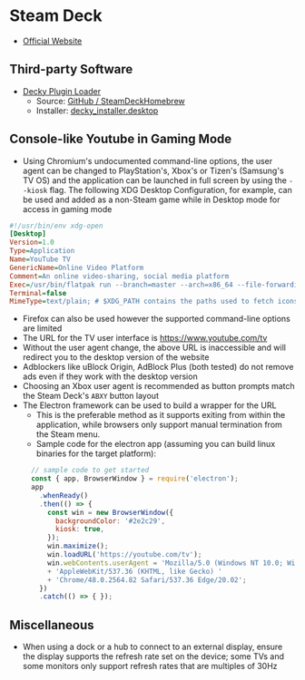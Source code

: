 # Steam Deck

- [Official Website](https://www.steamdeck.com/)

## Third-party Software

- [Decky Plugin Loader](https://decky.xyz/)
  - Source: [GitHub / SteamDeckHomebrew](https://github.com/SteamDeckHomebrew)
  - Installer:
    [decky_installer.desktop](https://github.com/SteamDeckHomebrew/decky-installer/releases/latest/download/decky_installer.desktop)

## Console-like Youtube in Gaming Mode

- Using Chromium's undocumented command-line options, the user agent can be
  changed to PlayStation's, Xbox's or Tizen's (Samsung's TV OS) and the
  application can be launched in full screen by using the `--kiosk` flag. The
  following XDG Desktop Configuration, for example, can be used and added as a
  non-Steam game while in Desktop mode for access in gaming mode

```cfg
#!/usr/bin/env xdg-open
[Desktop]
Version=1.0
Type=Application
Name=YouTube TV
GenericName=Online Video Platform
Comment=An online video-sharing, social media platform
Exec=/usr/bin/flatpak run --branch=master --arch=x86_64 --file-forwarding org.chromium.Chrome @@ %F @@ --user-agent='Mozilla/5.0 (Windows NT 10.0; Win64; x64; Xbox; Xbox Series X) AppleWebKit/537.36 (KHTML, like Gecko) Chrome/48.0.2564.82 Safari/537.36 Edge/20.02' --kiosk 'https://www.youtube.com/tv'
Terminal=false
MimeType=text/plain; # $XDG_PATH contains the paths used to fetch icons, extensions for supported formats are optional Icon=com.youtube.tv
```

- Firefox can also be used however the supported command-line options are
  limited
- The URL for the TV user interface is https://www.youtube.com/tv
- Without the user agent change, the above URL is inaccessible and will redirect
  you to the desktop version of the website
- Adblockers like uBlock Origin, AdBlock Plus (both tested) do not remove ads
  even if they work with the desktop version
- Choosing an Xbox user agent is recommended as button prompts match the Steam
  Deck's `ABXY` button layout
- The Electron framework can be used to build a wrapper for the URL
    - This is the preferable method as it supports exiting from within the
      application, while browsers only support manual termination from the Steam
      menu. 
    - Sample code for the electron app (assuming you can build linux binaries
      for the target platform):
    ```javascript
      // sample code to get started
      const { app, BrowserWindow } = require('electron');
      app
        .whenReady()
        .then(() => {
          const win = new BrowserWindow({
            backgroundColor: '#2e2c29',
            kiosk: true,
          });
          win.maximize();
          win.loadURL('https://youtube.com/tv');
          win.webContents.userAgent = 'Mozilla/5.0 (Windows NT 10.0; Win64; x64; Xbox; Xbox Series X) '
          + 'AppleWebKit/537.36 (KHTML, like Gecko) '
          + 'Chrome/48.0.2564.82 Safari/537.36 Edge/20.02';
        })
        .catch(() => { });
    ```

## Miscellaneous

- When using a dock or a hub to connect to an external display, ensure the
  display supports the refresh rate set on the device; some TVs and some
  monitors only support refresh rates that are multiples of 30Hz 
